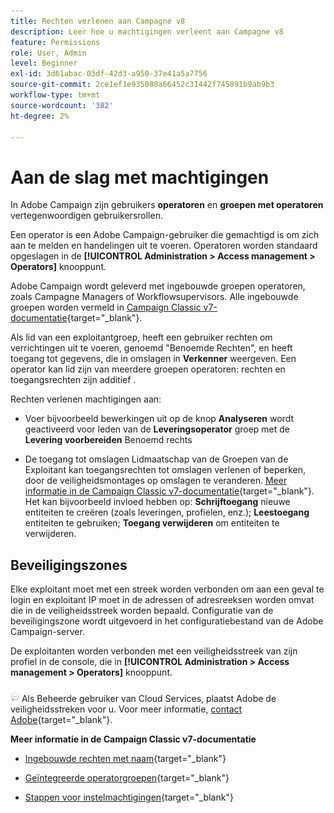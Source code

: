 ```yaml
---
title: Rechten verlenen aan Campagne v8
description: Leer hoe u machtigingen verleent aan Campagne v8
feature: Permissions
role: User, Admin
level: Beginner
exl-id: 3d61abac-03df-42d3-a950-37e41a5a7756
source-git-commit: 2ce1ef1e935080a66452c31442f745891b9ab9b3
workflow-type: tm+mt
source-wordcount: '382'
ht-degree: 2%

---
```


# Aan de slag met machtigingen

In Adobe Campaign zijn gebruikers **operatoren** en **groepen met operatoren** vertegenwoordigen gebruikersrollen.

Een operator is een Adobe Campaign-gebruiker die gemachtigd is om zich aan te melden en handelingen uit te voeren. Operatoren worden standaard opgeslagen in de **[!UICONTROL Administration > Access management > Operators]** knooppunt.

Adobe Campaign wordt geleverd met ingebouwde groepen operatoren, zoals Campagne Managers of Workflowsupervisors. Alle ingebouwde groepen worden vermeld in [Campaign Classic v7-documentatie](https://experienceleague.adobe.com/docs/campaign-classic/using/getting-started/permissions/access-management-groups.html?lang=en#default-groups){target=&quot;_blank&quot;}.

Als lid van een exploitantgroep, heeft een gebruiker rechten om verrichtingen uit te voeren, genoemd &quot;Benoemde Rechten&quot;, en heeft toegang tot gegevens, die in omslagen in **Verkenner** weergeven. Een operator kan lid zijn van meerdere groepen operatoren: rechten en toegangsrechten zijn additief .

Rechten verlenen machtigingen aan:

* Voer bijvoorbeeld bewerkingen uit op de knop **Analyseren** wordt geactiveerd voor leden van de **Leveringsoperator** groep met de **Levering voorbereiden** Benoemd rechts

* De toegang tot omslagen Lidmaatschap van de Groepen van de Exploitant kan toegangsrechten tot omslagen verlenen of beperken, door de veiligheidsmontages op omslagen te veranderen. [Meer informatie in de Campaign Classic v7-documentatie](https://experienceleague.adobe.com/docs/campaign-classic/using/getting-started/permissions/access-management-folders.html?lang=en#permissions-on-a-folder){target=&quot;_blank&quot;}. Het kan bijvoorbeeld invloed hebben op: **Schrijftoegang** nieuwe entiteiten te creëren (zoals leveringen, profielen, enz.); **Leestoegang** entiteiten te gebruiken; **Toegang verwijderen** om entiteiten te verwijderen.

## Beveiligingszones

Elke exploitant moet met een streek worden verbonden om aan een geval te login en exploitant IP moet in de adressen of adresreeksen worden omvat die in de veiligheidsstreek worden bepaald. Configuratie van de beveiligingszone wordt uitgevoerd in het configuratiebestand van de Adobe Campaign-server.

De exploitanten worden verbonden met een veiligheidsstreek van zijn profiel in de console, die in **[!UICONTROL Administration > Access management > Operators]** knooppunt.

![](../assets/do-not-localize/speech.png)  Als Beheerde gebruiker van Cloud Services, plaatst Adobe de veiligheidsstreken voor u. Voor meer informatie, [contact Adobe](https://helpx.adobe.com/nl/enterprise/admin-guide.html/enterprise/using/support-for-experience-cloud.ug.html){target=&quot;_blank&quot;}.

**Meer informatie in de Campaign Classic v7-documentatie**

* [Ingebouwde rechten met naam](https://experienceleague.adobe.com/docs/campaign-classic/using/getting-started/permissions/access-management-named-rights.html){target=&quot;_blank&quot;}

* [Geïntegreerde operatorgroepen](https://experienceleague.adobe.com/docs/campaign-classic/using/getting-started/permissions/access-management-groups.html?lang=en#default-groups){target=&quot;_blank&quot;}

* [Stappen voor instelmachtigingen](https://experienceleague.adobe.com/docs/campaign-classic/using/getting-started/permissions/access-management.html){target=&quot;_blank&quot;}
